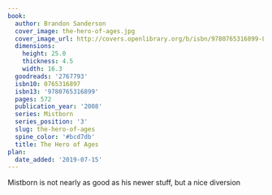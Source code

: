 ```yaml
---
book:
  author: Brandon Sanderson
  cover_image: the-hero-of-ages.jpg
  cover_image_url: http://covers.openlibrary.org/b/isbn/9780765316899-L.jpg
  dimensions:
    height: 25.0
    thickness: 4.5
    width: 16.3
  goodreads: '2767793'
  isbn10: 0765316897
  isbn13: '9780765316899'
  pages: 572
  publication_year: '2008'
  series: Mistborn
  series_position: '3'
  slug: the-hero-of-ages
  spine_color: '#bcd7db'
  title: The Hero of Ages
plan:
  date_added: '2019-07-15'
---
```


Mistborn is not nearly as good as his newer stuff, but a nice diversion
